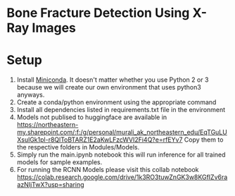 # Bone Fracture Detection Using X-Ray Images

# Setup
1. Install [Miniconda](https://conda.io/miniconda.html). It doesn't matter whether you use Python 2 or 3 because we will create our own environment that uses python3 anyways.
2. Create a conda/python environment using the appropriate command
3. Install all dependencies listed in requirements.txt file in the environment
4. Models not publised to huggingface are available in https://northeastern-my.sharepoint.com/:f:/g/personal/murali_ak_northeastern_edu/EqTGuLUXsulGk1pl-r8QlToBTARZ1E2aKwLFzcWVI2Fi4Q?e=rfEYv7  Copy them to the respective folders in Modules/Models.
5. Simply run the main.ipynb notebook this will run inference for all trained models for sample examples.
6. For running the RCNN Models please visit this collab notebook https://colab.research.google.com/drive/1k3RO3tuwZnGK3w8KGfIZv6raazNIjTwX?usp=sharing
